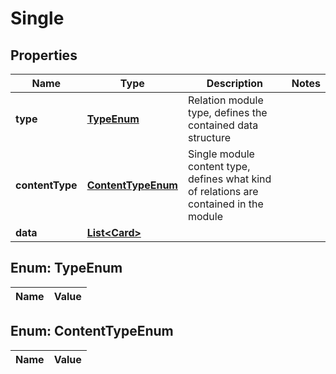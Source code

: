 
# Single

## Properties
Name | Type | Description | Notes
------------ | ------------- | ------------- | -------------
**type** | [**TypeEnum**](#TypeEnum) | Relation module type, defines the contained data structure | 
**contentType** | [**ContentTypeEnum**](#ContentTypeEnum) | Single module content type, defines what kind of relations are contained in the module | 
**data** | [**List&lt;Card&gt;**](Card.md) |  | 


<a name="TypeEnum"></a>
## Enum: TypeEnum
Name | Value
---- | -----


<a name="ContentTypeEnum"></a>
## Enum: ContentTypeEnum
Name | Value
---- | -----



